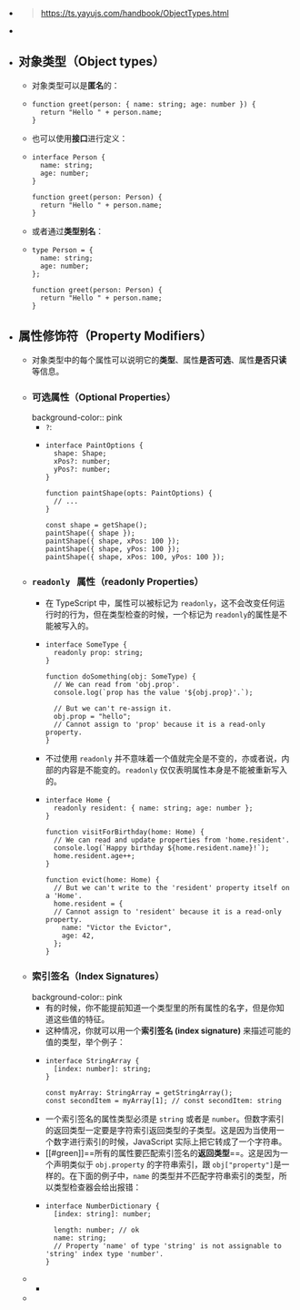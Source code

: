 - > https://ts.yayujs.com/handbook/ObjectTypes.html
-
- ## 对象类型（Object types）
	- 对象类型可以是**匿名**的：
	- ```
	  function greet(person: { name: string; age: number }) {
	    return "Hello " + person.name;
	  }
	  ```
	- 也可以使用**接口**进行定义：
	- ```
	  interface Person {
	    name: string;
	    age: number;
	  }
	   
	  function greet(person: Person) {
	    return "Hello " + person.name;
	  }
	  ```
	- 或者通过**类型别名**：
	- ```
	  type Person = {
	    name: string;
	    age: number;
	  };
	   
	  function greet(person: Person) {
	    return "Hello " + person.name;
	  }
	  ```
- ## 属性修饰符（Property Modifiers）
	- 对象类型中的每个属性可以说明它的**类型**、属性**是否可选**、属性**是否只读**等信息。
	- ### 可选属性（Optional Properties）
	  background-color:: pink
		- `?`:
		- ```
		  interface PaintOptions {
		    shape: Shape;
		    xPos?: number;
		    yPos?: number;
		  }
		   
		  function paintShape(opts: PaintOptions) {
		    // ...
		  }
		   
		  const shape = getShape();
		  paintShape({ shape });
		  paintShape({ shape, xPos: 100 });
		  paintShape({ shape, yPos: 100 });
		  paintShape({ shape, xPos: 100, yPos: 100 });
		  ```
	- ### `readonly`   属性（readonly Properties）
		- 在 TypeScript 中，属性可以被标记为 `readonly`，这不会改变任何运行时的行为，但在类型检查的时候，一个标记为 `readonly`的属性是不能被写入的。
		- ```
		  interface SomeType {
		    readonly prop: string;
		  }
		   
		  function doSomething(obj: SomeType) {
		    // We can read from 'obj.prop'.
		    console.log(`prop has the value '${obj.prop}'.`);
		   
		    // But we can't re-assign it.
		    obj.prop = "hello";
		    // Cannot assign to 'prop' because it is a read-only property.
		  }
		  
		  ```
		- 不过使用 `readonly` 并不意味着一个值就完全是不变的，亦或者说，内部的内容是不能变的。`readonly` 仅仅表明属性本身是不能被重新写入的。
		- ```
		  interface Home {
		    readonly resident: { name: string; age: number };
		  }
		   
		  function visitForBirthday(home: Home) {
		    // We can read and update properties from 'home.resident'.
		    console.log(`Happy birthday ${home.resident.name}!`);
		    home.resident.age++;
		  }
		   
		  function evict(home: Home) {
		    // But we can't write to the 'resident' property itself on a 'Home'.
		    home.resident = {
		    // Cannot assign to 'resident' because it is a read-only property.
		      name: "Victor the Evictor",
		      age: 42,
		    };
		  }
		  ```
	- ### 索引签名（Index Signatures）
	  background-color:: pink
		- 有的时候，你不能提前知道一个类型里的所有属性的名字，但是你知道这些值的特征。
		- 这种情况，你就可以用一个**索引签名 (index signature)** 来描述可能的值的类型，举个例子：
		- ```
		  interface StringArray {
		    [index: number]: string;
		  }
		   
		  const myArray: StringArray = getStringArray();
		  const secondItem = myArray[1]; // const secondItem: string
		  
		  ```
		- 一个索引签名的属性类型必须是 `string` 或者是 `number`。但数字索引的返回类型一定要是字符索引返回类型的子类型。这是因为当使用一个数字进行索引的时候，JavaScript 实际上把它转成了一个字符串。
		- [[#green]]==所有的属性要匹配索引签名的**返回类型**==。这是因为一个声明类似于 `obj.property` 的字符串索引，跟 `obj["property"]`是一样的。在下面的例子中，`name` 的类型并不匹配字符串索引的类型，所以类型检查器会给出报错：
		- ```
		  interface NumberDictionary {
		    [index: string]: number;
		   
		    length: number; // ok
		    name: string;
		  	// Property 'name' of type 'string' is not assignable to 'string' index type 'number'.
		  }
		  ```
	-
		-
	-
